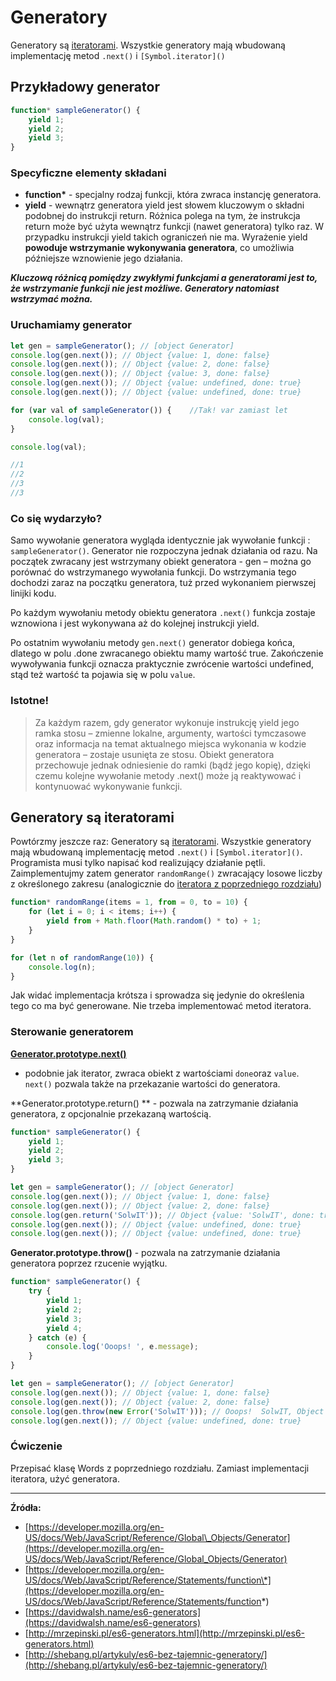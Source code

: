# Generatory

Generatory są [iteratorami](/iterators-and-for-of.md). Wszystkie generatory mają wbudowaną implementację metod `.next()` i `[Symbol.iterator]()`

## Przykładowy generator

```js
function* sampleGenerator() {
    yield 1;
    yield 2;
    yield 3;
}
```

### Specyficzne elementy składani

* **function\*** - specjalny rodzaj funkcji, która zwraca instancję generatora.
* **yield** - wewnątrz generatora yield jest słowem kluczowym o składni podobnej do instrukcji return. Różnica polega na tym, że instrukcja return może być użyta wewnątrz funkcji \(nawet generatora\) tylko raz. W przypadku instrukcji yield takich ograniczeń nie ma. Wyrażenie yield **powoduje wstrzymanie wykonywania generatora**, co umożliwia późniejsze wznowienie jego działania.

_**Kluczową różnicą pomiędzy zwykłymi funkcjami a generatorami jest to, że  wstrzymanie funkcji nie jest możliwe. Generatory natomiast wstrzymać można.**_

### Uruchamiamy generator

```js
let gen = sampleGenerator(); // [object Generator]
console.log(gen.next()); // Object {value: 1, done: false}
console.log(gen.next()); // Object {value: 2, done: false}
console.log(gen.next()); // Object {value: 3, done: false}
console.log(gen.next()); // Object {value: undefined, done: true}
console.log(gen.next()); // Object {value: undefined, done: true}

for (var val of sampleGenerator()) {    //Tak! var zamiast let
    console.log(val);
}

console.log(val);

//1
//2
//3
//3
```

### Co się wydarzyło?

Samo wywołanie generatora wygląda identycznie jak wywołanie funkcji : `sampleGenerator()`.  Generator nie rozpoczyna jednak działania od razu. Na początek zwracany jest wstrzymany obiekt generatora - gen – można go porównać do wstrzymanego wywołania funkcji. Do wstrzymania tego dochodzi zaraz na początku generatora, tuż przed wykonaniem pierwszej linijki kodu.

Po każdym wywołaniu metody obiektu generatora `.next()` funkcja zostaje wznowiona i jest wykonywana aż do kolejnej instrukcji yield.

Po ostatnim wywołaniu metody `gen.next()` generator dobiega końca, dlatego w polu .done zwracanego obiektu mamy wartość true. Zakończenie wywoływania funkcji oznacza praktycznie zwrócenie wartości undefined, stąd też wartość ta pojawia się w polu `value`.

### Istotne!

> Za każdym razem, gdy generator wykonuje instrukcję yield jego ramka stosu – zmienne lokalne, argumenty, wartości tymczasowe oraz informacja na temat aktualnego miejsca wykonania w kodzie generatora – zostaje usunięta ze stosu. Obiekt generatora przechowuje jednak odniesienie do ramki \(bądź jego kopię\), dzięki czemu kolejne wywołanie metody .next\(\) może ją reaktywować i kontynuować wykonywanie funkcji.

## Generatory są iteratorami

Powtórzmy jeszcze raz: Generatory są [iteratorami](/iterators-and-for-of.md). Wszystkie generatory mają wbudowaną implementację metod `.next()` i `[Symbol.iterator]()`.  Programista musi tylko napisać kod realizujący działanie pętli.  Zaimplementujmy zatem generator `randomRange()` zwracający losowe liczby z określonego zakresu \(analogicznie do [iteratora z poprzedniego rozdziału](/iterators-and-for-of.md)\)

```js
function* randomRange(items = 1, from = 0, to = 10) {
    for (let i = 0; i < items; i++) {
        yield from + Math.floor(Math.random() * to) + 1;
    }
}

for (let n of randomRange(10)) {
    console.log(n);
}
```

Jak widać implementacja krótsza i sprowadza się jedynie do określenia tego co ma być generowane. Nie trzeba implementować metod iteratora.

### Sterowanie generatorem

[**Generator.prototype.next\(\)**](https://developer.mozilla.org/en-US/docs/Web/JavaScript/Reference/Global_Objects/Generator/next)

* podobnie jak iterator, zwraca obiekt z wartościami  `done`oraz `value`.  `next()` pozwala także na przekazanie wartości do generatora.

**Generator.prototype.return\(\)  ** - pozwala na zatrzymanie działania generatora, z opcjonalnie przekazaną wartością.

```js
function* sampleGenerator() {
    yield 1;
    yield 2;
    yield 3;
}

let gen = sampleGenerator(); // [object Generator]
console.log(gen.next()); // Object {value: 1, done: false}
console.log(gen.next()); // Object {value: 2, done: false}
console.log(gen.return('SolwIT')); // Object {value: 'SolwIT', done: true}
console.log(gen.next()); // Object {value: undefined, done: true}
console.log(gen.next()); // Object {value: undefined, done: true}
```

**Generator.prototype.throw\(\)** - pozwala na zatrzymanie działania generatora poprzez rzucenie wyjątku.

```js
function* sampleGenerator() {
    try {
        yield 1;
        yield 2;
        yield 3;
        yield 4;
    } catch (e) {
        console.log('Ooops! ', e.message);
    }
}

let gen = sampleGenerator(); // [object Generator]
console.log(gen.next()); // Object {value: 1, done: false}
console.log(gen.next()); // Object {value: 2, done: false}
console.log(gen.throw(new Error('SolwIT'))); // Ooops!  SolwIT, Object {value: undefined, done: true}
console.log(gen.next()); // Object {value: undefined, done: true}
```

### Ćwiczenie

Przepisać klasę Words z poprzedniego rozdziału. Zamiast implementacji iteratora, użyć generatora.

---

**Źródła:**

* [https://developer.mozilla.org/en-US/docs/Web/JavaScript/Reference/Global\_Objects/Generator](https://developer.mozilla.org/en-US/docs/Web/JavaScript/Reference/Global_Objects/Generator)
* [https://developer.mozilla.org/en-US/docs/Web/JavaScript/Reference/Statements/function\*](https://developer.mozilla.org/en-US/docs/Web/JavaScript/Reference/Statements/function*)
* [https://davidwalsh.name/es6-generators](https://davidwalsh.name/es6-generators)
* [http://mrzepinski.pl/es6-generators.html](http://mrzepinski.pl/es6-generators.html)
* [http://shebang.pl/artykuly/es6-bez-tajemnic-generatory/](http://shebang.pl/artykuly/es6-bez-tajemnic-generatory/)



